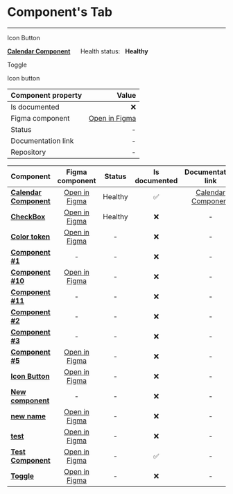 
# Component's Tab

---

Icon Button

**[Calendar Component](../web-components/calendar-component.md)**&nbsp;&nbsp;&nbsp;&nbsp;&nbsp; Health status:&nbsp;&nbsp;&nbsp;**Healthy**

Toggle

Icon button  
  
  
| Component property | Value |  
| :-- | --: |  
| Is documented | ❌ |  
| Figma component | [Open in Figma](https://www.figma.com/file/VkOZLQ5xv7UZfwKHSTkFFi?node-id=817:262) |  
| Status | - |  
| Documentation link | - |  
| Repository | - |

| **Component** | **Figma component** | **Status** | **Is documented** | **Documentation link** | **Repository** | **Last updated** |  
| :-- | :--: | :--: | :--: | :--: | :--: | :--: |  
| **[Calendar Component](../web-components/calendar-component.md)** | [Open in Figma](https://www.figma.com/file/VkOZLQ5xv7UZfwKHSTkFFi?node-id=2596:14) | Healthy | ✅ | [Calendar Component](../web-components/calendar-component.md) | - | December 11, 2023 |  
| **[CheckBox](#)** | [Open in Figma](https://www.figma.com/file/VkOZLQ5xv7UZfwKHSTkFFi?node-id=824:82) | Healthy | ❌ | - | - | December 19, 2023 |  
| **[Color token](#)** | [Open in Figma](https://www.figma.com/file/VkOZLQ5xv7UZfwKHSTkFFi?node-id=841:72) | - | ❌ | - | - | November 01, 2023 |  
| **[Component &num;1](#)** | - | - | ❌ | - | - | September 14, 2023 |  
| **[Component &num;10](#)** | [Open in Figma](https://www.figma.com/file/VkOZLQ5xv7UZfwKHSTkFFi?node-id=817:262) | - | ❌ | - | - | November 07, 2023 |  
| **[Component &num;11](#)** | - | - | ❌ | - | - | December 19, 2023 |  
| **[Component &num;2](#)** | - | - | ❌ | - | - | September 14, 2023 |  
| **[Component &num;3](#)** | - | - | ❌ | - | - | September 14, 2023 |  
| **[Component &num;5](#)** | [Open in Figma](https://www.figma.com/file/VkOZLQ5xv7UZfwKHSTkFFi?node-id=824:93) | - | ❌ | - | - | November 01, 2023 |  
| **[Icon Button](#)** | [Open in Figma](https://www.figma.com/file/VkOZLQ5xv7UZfwKHSTkFFi?node-id=817:262) | - | ❌ | - | - | November 01, 2023 |  
| **[New component](#)** | - | - | ❌ | - | - | November 02, 2023 |  
| **[new name](#)** | [Open in Figma](https://www.figma.com/file/VkOZLQ5xv7UZfwKHSTkFFi?node-id=2116:18) | - | ❌ | - | - | November 01, 2023 |  
| **[test](#)** | [Open in Figma](https://www.figma.com/file/VkOZLQ5xv7UZfwKHSTkFFi?node-id=2116:32) | - | ❌ | - | - | November 01, 2023 |  
| **[Test Component](#)** | [Open in Figma](https://www.figma.com/file/VkOZLQ5xv7UZfwKHSTkFFi?node-id=817:213) | - | ✅ | - | - | December 19, 2023 |  
| **[Toggle](#)** | [Open in Figma](https://www.figma.com/file/VkOZLQ5xv7UZfwKHSTkFFi?node-id=2116:41) | - | ❌ | - | - | November 01, 2023 |
